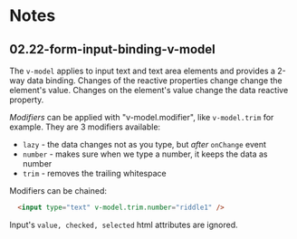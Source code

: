 # Notes

## 02.22-form-input-binding-v-model

The `v-model` applies to input text and text area elements and provides a 2-way data binding.
Changes of the reactive properties change change the element's value.
Changes on the element's value change the data reactive property.

_Modifiers_ can be applied with "v-model.modifier", like `v-model.trim` for example. They are 3 modifiers available:

- `lazy` - the data changes not as you type, but _after_ `onChange` event
- `number` - makes sure when we type a number, it keeps the data as number
- `trim` - removes the trailing whitespace

Modifiers can be chained:

```html
  <input type="text" v-model.trim.number="riddle1" />
```

Input's `value, checked, selected` html attributes are ignored.
